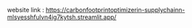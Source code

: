  website link :  https://carbonfootprintoptimizerin-supplychainn-mlsyesshfulvn4ig7kytsh.streamlit.app/

